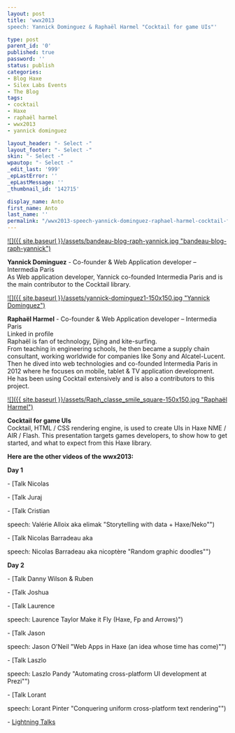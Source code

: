 ```yaml
---
layout: post
title: 'wwx2013
speech: Yannick Dominguez & Raphaël Harmel "Cocktail for game UIs"'

type: post
parent_id: '0'
published: true
password: ''
status: publish
categories:
- Blog Haxe
- Silex Labs Events
- The Blog
tags:
- cocktail
- Haxe
- raphaël harmel
- wwx2013
- yannick dominguez

layout_header: "- Select -"
layout_footer: "- Select -"
skin: "- Select -"
wpautop: "- Select -"
_edit_last: '999'
_epLastError: ''
_epLastMessage: ''
_thumbnail_id: '142715'

display_name: Anto
first_name: Anto
last_name: ''
permalink: "/wwx2013-speech-yannick-dominguez-raphael-harmel-cocktail-for-game-uis/"
---
```


[![]({{ site.baseurl }}/assets/bandeau-blog-raph-yannick.jpg "bandeau-blog-raph-yannick")](https://www.silexlabs.org/142483/the-blog/wwx2013-speech-yannick-dominguez-raphael-harmel-cocktail-for-game-uis/attachment/bandeau-blog-raph-yannick/)

**Yannick Dominguez** - Co-founder & Web Application developer – Intermedia Paris  
As Web application developer, Yannick co-founded Intermedia Paris and is the main contributor to the Cocktail library.

[![]({{ site.baseurl }}/assets/yannick-dominguez1-150x150.jpg "Yannick Dominguez")](https://www.silexlabs.org/142483/the-blog/wwx2013-speech-yannick-dominguez-raphael-harmel-cocktail-for-game-uis/attachment/yannick-dominguez1-150x150/)

**Raphaël Harmel** - Co-founder & Web Application developer – Intermedia Paris  
Linked in profile  
Raphaël is fan of technology, Djing and kite-surfing.  
From teaching in engineering schools, he then became a supply chain consultant, working worldwide for companies like Sony and Alcatel-Lucent.  
Then he dived into web technologies and co-founded Intermedia Paris in 2012 where he focuses on mobile, tablet & TV application development.  
He has been using Cocktail extensively and is also a contributors to this project.

[![]({{ site.baseurl }}/assets/Raph_classe_smile_square-150x150.jpg "Raphaël Harmel")](https://www.silexlabs.org/142483/the-blog/wwx2013-speech-yannick-dominguez-raphael-harmel-cocktail-for-game-uis/attachment/raph_classe_smile_square/)  

**Cocktail for game UIs**  
Cocktail, HTML / CSS rendering engine, is used to create UIs in Haxe NME / AIR / Flash. This presentation targets games developers, to show how to get started, and what to expect from this Haxe library.



**Here are the other videos of the wwx2013:**

**Day 1**

- [Talk Nicolas


- [Talk Juraj


- [Talk Cristian



speech: Valérie Alloix aka elimak "Storytelling with data + Haxe/Neko"")

- [Talk Nicolas Barradeau aka

speech: Nicolas Barradeau aka nicoptère "Random graphic doodles"")

**Day 2**

- [Talk Danny Wilson & Ruben


- [Talk Joshua


- [Talk Laurence

speech: Laurence Taylor Make it Fly (Haxe, Fp and Arrows)")

- [Talk Jason

speech: Jason O'Neil "Web Apps in Haxe (an idea whose time has come)"")

- [Talk Laszlo

speech: Laszlo Pandy "Automating cross-platform UI development at Prezi"")

- [Talk Lorant

speech: Lorant Pinter "Conquering uniform cross-platform text rendering"")

- [Lightning Talks](https://www.silexlabs.org/?p=143115 "wwx2013 Lightning Talks")